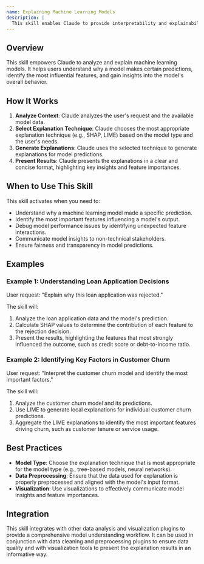 ```yaml
---
name: Explaining Machine Learning Models
description: |
  This skill enables Claude to provide interpretability and explainability for machine learning models. It is triggered when the user requests explanations for model predictions, insights into feature importance, or help understanding model behavior. The skill leverages techniques like SHAP and LIME to generate explanations. It is useful when debugging model performance, ensuring fairness, or communicating model insights to stakeholders. Use this skill when the user mentions "explain model", "interpret model", "feature importance", "SHAP values", or "LIME explanations".
---
```


## Overview

This skill empowers Claude to analyze and explain machine learning models. It helps users understand why a model makes certain predictions, identify the most influential features, and gain insights into the model's overall behavior.

## How It Works

1. **Analyze Context**: Claude analyzes the user's request and the available model data.
2. **Select Explanation Technique**: Claude chooses the most appropriate explanation technique (e.g., SHAP, LIME) based on the model type and the user's needs.
3. **Generate Explanations**: Claude uses the selected technique to generate explanations for model predictions.
4. **Present Results**: Claude presents the explanations in a clear and concise format, highlighting key insights and feature importances.

## When to Use This Skill

This skill activates when you need to:
- Understand why a machine learning model made a specific prediction.
- Identify the most important features influencing a model's output.
- Debug model performance issues by identifying unexpected feature interactions.
- Communicate model insights to non-technical stakeholders.
- Ensure fairness and transparency in model predictions.

## Examples

### Example 1: Understanding Loan Application Decisions

User request: "Explain why this loan application was rejected."

The skill will:
1. Analyze the loan application data and the model's prediction.
2. Calculate SHAP values to determine the contribution of each feature to the rejection decision.
3. Present the results, highlighting the features that most strongly influenced the outcome, such as credit score or debt-to-income ratio.

### Example 2: Identifying Key Factors in Customer Churn

User request: "Interpret the customer churn model and identify the most important factors."

The skill will:
1. Analyze the customer churn model and its predictions.
2. Use LIME to generate local explanations for individual customer churn predictions.
3. Aggregate the LIME explanations to identify the most important features driving churn, such as customer tenure or service usage.

## Best Practices

- **Model Type**: Choose the explanation technique that is most appropriate for the model type (e.g., tree-based models, neural networks).
- **Data Preprocessing**: Ensure that the data used for explanation is properly preprocessed and aligned with the model's input format.
- **Visualization**: Use visualizations to effectively communicate model insights and feature importances.

## Integration

This skill integrates with other data analysis and visualization plugins to provide a comprehensive model understanding workflow. It can be used in conjunction with data cleaning and preprocessing plugins to ensure data quality and with visualization tools to present the explanation results in an informative way.
